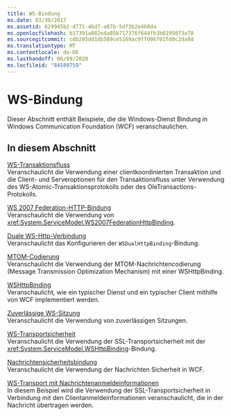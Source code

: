 ```yaml
---
title: WS-Bindung
ms.date: 03/30/2017
ms.assetid: 629945b2-d771-46d7-a87b-5df3b2e460da
ms.openlocfilehash: b17391a882e4a85b717376f644fb3b6195073a70
ms.sourcegitcommit: cdb295dd1db589ce5169ac9ff096f01fd0c2da9d
ms.translationtype: MT
ms.contentlocale: de-DE
ms.lasthandoff: 06/09/2020
ms.locfileid: "84589759"
---
```

# <a name="ws-binding"></a>WS-Bindung
Dieser Abschnitt enthält Beispiele, die die Windows-Dienst Bindung in Windows Communication Foundation (WCF) veranschaulichen.  
  
## <a name="in-this-section"></a>In diesem Abschnitt  
 [WS-Transaktionsfluss](ws-transaction-flow.md)  
 Veranschaulicht die Verwendung einer clientkoordinierten Transaktion und die Client- und Serveroptionen für den Transaktionsfluss unter Verwendung des WS-Atomic-Transaktionsprotokolls oder des OleTransactions-Protokolls.  
  
 [WS 2007 Federation-HTTP-Bindung](ws-2007-federation-http-binding.md)  
 Veranschaulicht die Verwendung von <xref:System.ServiceModel.WS2007FederationHttpBinding>.  
  
 [Duale WS-Http-Verbindung](ws-dual-http.md)  
 Veranschaulicht das Konfigurieren der `WSDualHttpBinding`-Bindung.  
  
 [MTOM-Codierung](mtom-encoding.md)  
 Veranschaulicht die Verwendung der MTOM-Nachrichtencodierung (Message Transmission Optimization Mechanism) mit einer WSHttpBinding.  
  
 [WSHttpBinding](wshttpbinding.md)  
 Veranschaulicht, wie ein typischer Dienst und ein typischer Client mithilfe von WCF implementiert werden.  
  
 [Zuverlässige WS-Sitzung](ws-reliable-session.md)  
 Veranschaulicht die Verwendung von zuverlässigen Sitzungen.  
  
 [WS-Transportsicherheit](ws-transport-security.md)  
 Veranschaulicht die Verwendung der SSL-Transportsicherheit mit der <xref:System.ServiceModel.WSHttpBinding>-Bindung.  
  
 [Nachrichtensicherheitsbindung](message-security-binding.md)  
 Veranschaulicht die Verwendung der Nachrichten Sicherheit in WCF.  
  
 [WS-Transport mit Nachrichtenanmeldeinformationen](ws-transport-with-message-credential.md)  
 In diesem Beispiel wird die Verwendung der SSL-Transportsicherheit in Verbindung mit den Clientanmeldeinformationen veranschaulicht, die in der Nachricht übertragen werden.
